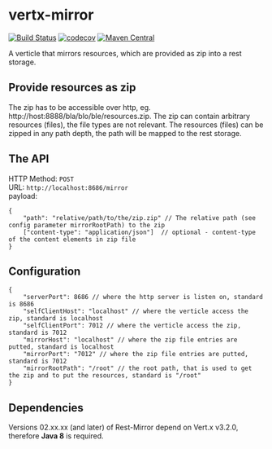 vertx-mirror
=============

[![Build Status](https://travis-ci.org/swisspush/vertx-rest-mirror.svg?branch=master)](https://travis-ci.org/swisspush/vertx-rest-mirror)
[![codecov](https://codecov.io/gh/swisspush/vertx-rest-mirror/branch/master/graph/badge.svg)](https://codecov.io/gh/swisspush/vertx-rest-mirror)
[![Maven Central](https://img.shields.io/maven-central/v/org.swisspush/rest-mirror.svg)]()

A verticle that mirrors resources, which are provided as zip into a rest storage.

Provide resources as zip
------------------------
The zip has to be accessible over http, eg. http://host:8888/bla/blo/ble/resources.zip.
The zip can contain arbitrary resources (files), the file types are not relevant.
The resources (files) can be zipped in any path depth, the path will be mapped to the rest storage.

The API
--------
HTTP Method: `POST`  
URL: `http://localhost:8686/mirror`  
payload:   

    {
        "path": "relative/path/to/the/zip.zip" // The relative path (see config parameter mirrorRootPath) to the zip
        ["content-type": "application/json"]  // optional - content-type of the content elements in zip file
    }



Configuration
-------------

    {
        "serverPort": 8686 // where the http server is listen on, standard is 8686
        "selfClientHost": "localhost" // where the verticle access the zip, standard is localhost
        "selfClientPort": 7012 // where the verticle access the zip, standard is 7012
        "mirrorHost": "localhost" // where the zip file entries are putted, standard is localhost
        "mirrorPort": "7012" // where the zip file entries are putted, standard is 7012
        "mirrorRootPath": "/root" // the root path, that is used to get the zip and to put the resources, standard is "/root"
    }
    
Dependencies
------------
Versions 02.xx.xx (and later) of Rest-Mirror depend on Vert.x v3.2.0, therefore **Java 8** is required.
